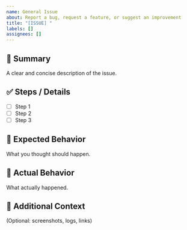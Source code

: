 ```yaml
---
name: General Issue
about: Report a bug, request a feature, or suggest an improvement
title: "[ISSUE] "
labels: []
assignees: []
---
```


## 🔎 Summary
A clear and concise description of the issue.

## ✅ Steps / Details
- [ ] Step 1
- [ ] Step 2
- [ ] Step 3

## 🎯 Expected Behavior
What you thought should happen.

## 🐞 Actual Behavior
What actually happened.

## 📌 Additional Context
(Optional: screenshots, logs, links)
